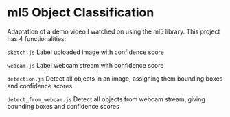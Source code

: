 # ml5 Object Classification

Adaptation of a demo video I watched on using the ml5 library. This project has 4 functionalities:

`sketch.js` Label uploaded image with confidence score

`webcam.js` Label webcam stream with confidence score

`detection.js` Detect all objects in an image, assigning them bounding boxes and confidence scores

`detect_from_webcam.js` Detect all objects from webcam stream, giving bounding boxes and confidence scores

